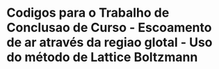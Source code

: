# Codigos para o Trabalho de Conclusao de Curso - Escoamento de ar através da regiao glotal - Uso do método de Lattice Boltzmann
